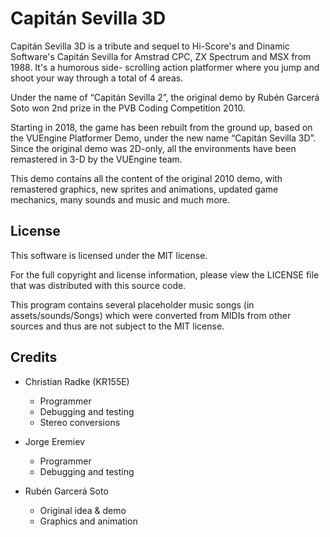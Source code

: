 # Capitán Sevilla 3D

Capitán Sevilla 3D is a tribute and sequel to Hi-Score's and Dinamic Software's 
Capitán Sevilla for Amstrad CPC, ZX Spectrum and MSX from 1988. It's a humorous side-
scrolling action platformer where you jump and shoot your way through a total of 4 areas.

Under the name of “Capitán Sevilla 2”, the original demo by Rubén Garcerá Soto won 
2nd prize in the PVB Coding Competition 2010. 

Starting in 2018, the game has been rebuilt from the ground up, based on the VUEngine 
Platformer Demo, under the new name “Capitán Sevilla 3D”. Since the original demo was 
2D-only, all the environments have been remastered in 3-D by the VUEngine team. 

This demo contains all the content of the original 2010 demo, with remastered graphics, new 
sprites and animations, updated game mechanics, many sounds and music and much more.


License
-------

This software is licensed under the MIT license. 

For the full copyright and license information, please view the LICENSE file
that was distributed with this source code.

This program contains several placeholder music songs (in assets/sounds/Songs) which were
converted from MIDIs from other sources and thus are not subject to the MIT license.


Credits
-------

  - Christian Radke (KR155E)
    - Programmer
    - Debugging and testing
    - Stereo conversions

  - Jorge Eremiev
    - Programmer
    - Debugging and testing

  - Rubén Garcerá Soto
    - Original idea & demo
    - Graphics and animation
